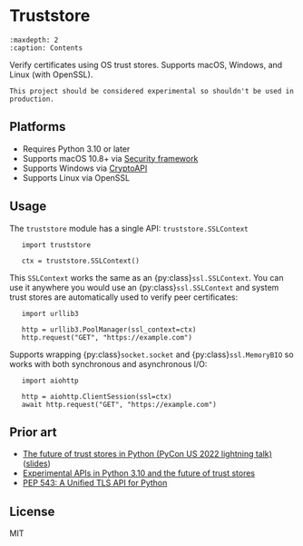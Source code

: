 # Truststore

```{toctree}
:maxdepth: 2
:caption: Contents
```

Verify certificates using OS trust stores. Supports macOS, Windows, and Linux (with OpenSSL).

```{warning}
This project should be considered experimental so shouldn't be used in production.
```

## Platforms

- Requires Python 3.10 or later
- Supports macOS 10.8+ via [Security framework](https://developer.apple.com/documentation/security)
- Supports Windows via [CryptoAPI](https://docs.microsoft.com/en-us/windows/win32/seccrypto/cryptography-functions#certificate-verification-functions)
- Supports Linux via OpenSSL

## Usage

The `truststore` module has a single API: `truststore.SSLContext`

```{code-block} python
   import truststore

   ctx = truststore.SSLContext()
```

This `SSLContext` works the same as an {py:class}`ssl.SSLContext`.
You can use it anywhere you would use an {py:class}`ssl.SSLContext` and
system trust stores are automatically used to verify peer certificates:

```{code-block} python
   import urllib3

   http = urllib3.PoolManager(ssl_context=ctx)
   http.request("GET", "https://example.com")
```

Supports wrapping {py:class}`socket.socket` and {py:class}`ssl.MemoryBIO` so
works with both synchronous and asynchronous I/O:

```{code-block} python
   import aiohttp

   http = aiohttp.ClientSession(ssl=ctx)
   await http.request("GET", "https://example.com")
```

## Prior art

* [The future of trust stores in Python (PyCon US 2022 lightning talk)](https://youtu.be/1IiL31tUEVk?t=698) ([slides](https://speakerdeck.com/sethmlarson/the-future-of-trust-stores-in-python))
* [Experimental APIs in Python 3.10 and the future of trust stores](https://sethmlarson.dev/blog/2021-11-27/experimental-python-3.10-apis-and-trust-stores)
* [PEP 543: A Unified TLS API for Python](https://www.python.org/dev/peps/pep-0543)

## License

MIT
